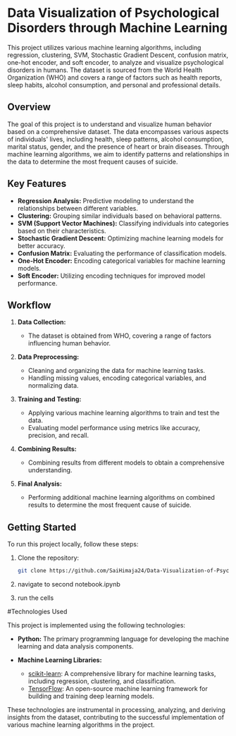 # Data Visualization of Psychological Disorders through Machine Learning

This project utilizes various machine learning algorithms, including regression, clustering, SVM, Stochastic Gradient Descent, confusion matrix, one-hot encoder, and soft encoder, to analyze and visualize psychological disorders in humans. The dataset is sourced from the World Health Organization (WHO) and covers a range of factors such as health reports, sleep habits, alcohol consumption, and personal and professional details.

## Overview

The goal of this project is to understand and visualize human behavior based on a comprehensive dataset. The data encompasses various aspects of individuals' lives, including health, sleep patterns, alcohol consumption, marital status, gender, and the presence of heart or brain diseases. Through machine learning algorithms, we aim to identify patterns and relationships in the data to determine the most frequent causes of suicide.

## Key Features

- **Regression Analysis:** Predictive modeling to understand the relationships between different variables.
- **Clustering:** Grouping similar individuals based on behavioral patterns.
- **SVM (Support Vector Machines):** Classifying individuals into categories based on their characteristics.
- **Stochastic Gradient Descent:** Optimizing machine learning models for better accuracy.
- **Confusion Matrix:** Evaluating the performance of classification models.
- **One-Hot Encoder:** Encoding categorical variables for machine learning models.
- **Soft Encoder:** Utilizing encoding techniques for improved model performance.

## Workflow

1. **Data Collection:**
   - The dataset is obtained from WHO, covering a range of factors influencing human behavior.

2. **Data Preprocessing:**
   - Cleaning and organizing the data for machine learning tasks.
   - Handling missing values, encoding categorical variables, and normalizing data.

3. **Training and Testing:**
   - Applying various machine learning algorithms to train and test the data.
   - Evaluating model performance using metrics like accuracy, precision, and recall.

4. **Combining Results:**
   - Combining results from different models to obtain a comprehensive understanding.

5. **Final Analysis:**
   - Performing additional machine learning algorithms on combined results to determine the most frequent cause of suicide.

## Getting Started

To run this project locally, follow these steps:

1. Clone the repository:

   ```bash
   git clone https://github.com/SaiHimaja24/Data-Visualization-of-Psychological-Disorder-of-a-Human-through-Machine-Learning.git
2. navigate to second notebook.ipynb
3. run the cells

#Technologies Used

This project is implemented using the following technologies:

- **Python:** The primary programming language for developing the machine learning and data analysis components.

- **Machine Learning Libraries:**
  - [scikit-learn](https://scikit-learn.org/): A comprehensive library for machine learning tasks, including regression, clustering, and classification.
  - [TensorFlow](https://www.tensorflow.org/): An open-source machine learning framework for building and training deep learning models.

These technologies are instrumental in processing, analyzing, and deriving insights from the dataset, contributing to the successful implementation of various machine learning algorithms in the project.
